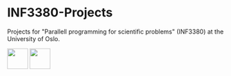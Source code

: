 # INF3380-Projects
Projects for "Parallell programming for scientific problems" (INF3380) at the University of Oslo.

<img src="https://github.com/jostbr/INF3380-Projects/blob/master/projects/project1/parallel/MonaLisa_NOISY.jpg" width="48">
<img src="https://github.com/jostbr/INF3380-Projects/blob/master/projects/project1/parallel/MonaLisa_NOISY.jpg" width="48">

